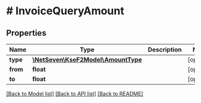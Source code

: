 # # InvoiceQueryAmount

## Properties

Name | Type | Description | Notes
------------ | ------------- | ------------- | -------------
**type** | [**\NetSeven\KseF2Model\AmountType**](AmountType.md) |  | [optional]
**from** | **float** |  | [optional]
**to** | **float** |  | [optional]

[[Back to Model list]](../../README.md#models) [[Back to API list]](../../README.md#endpoints) [[Back to README]](../../README.md)
